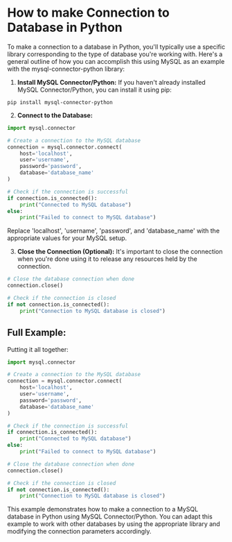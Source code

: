 # How to make Connection to Database in Python

To make a connection to a database in Python, you'll typically use a specific library corresponding to the type of database you're working with. Here's a general outline of how you can accomplish this using MySQL as an example with the mysql-connector-python library:

1. **Install MySQL Connector/Python:**
If you haven't already installed MySQL Connector/Python, you can install it using pip:

```
pip install mysql-connector-python
```

2. **Connect to the Database:**

```python
import mysql.connector

# Create a connection to the MySQL database
connection = mysql.connector.connect(
    host='localhost',
    user='username',
    password='password',
    database='database_name'
)

# Check if the connection is successful
if connection.is_connected():
    print("Connected to MySQL database")
else:
    print("Failed to connect to MySQL database")
```

Replace 'localhost', 'username', 'password', and 'database_name' with the appropriate values for your MySQL setup.

3. **Close the Connection (Optional):**
It's important to close the connection when you're done using it to release any resources held by the connection.

```python
# Close the database connection when done
connection.close()

# Check if the connection is closed
if not connection.is_connected():
    print("Connection to MySQL database is closed")
```

## Full Example:
Putting it all together:

```python
import mysql.connector

# Create a connection to the MySQL database
connection = mysql.connector.connect(
    host='localhost',
    user='username',
    password='password',
    database='database_name'
)

# Check if the connection is successful
if connection.is_connected():
    print("Connected to MySQL database")
else:
    print("Failed to connect to MySQL database")

# Close the database connection when done
connection.close()

# Check if the connection is closed
if not connection.is_connected():
    print("Connection to MySQL database is closed")
```

This example demonstrates how to make a connection to a MySQL database in Python using MySQL Connector/Python. You can adapt this example to work with other databases by using the appropriate library and modifying the connection parameters accordingly.






